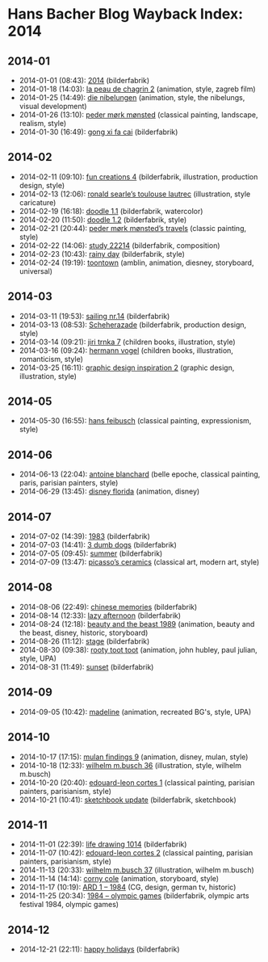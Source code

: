 # Hans Bacher Blog Wayback Index: 2014

## 2014-01

* 2014-01-01 (08:43): [2014](https://web.archive.org/web/https://one1more2time3.wordpress.com/2014/01/01/2014/) (bilderfabrik)
* 2014-01-18 (14:03): [la peau de chagrin 2](https://web.archive.org/web/https://one1more2time3.wordpress.com/2014/01/18/la-peau-de-chagrin-2/) (animation, style, zagreb film)
* 2014-01-25 (14:49): [die nibelungen](https://web.archive.org/web/https://one1more2time3.wordpress.com/2014/01/25/die-nibelungen/) (animation, style, the nibelungs, visual development)
* 2014-01-26 (13:10): [peder mørk mønsted](https://web.archive.org/web/https://one1more2time3.wordpress.com/2014/01/26/peder-mork-monsted/) (classical painting, landscape, realism, style)
* 2014-01-30 (16:49): [gong xi fa cai](https://web.archive.org/web/https://one1more2time3.wordpress.com/2014/01/30/gong-xi-fa-cai/) (bilderfabrik)

## 2014-02

* 2014-02-11 (09:10): [fun creations 4](https://web.archive.org/web/https://one1more2time3.wordpress.com/2014/02/11/6448/) (bilderfabrik, illustration, production design, style)
* 2014-02-13 (12:06): [ronald searle’s toulouse lautrec](https://web.archive.org/web/https://one1more2time3.wordpress.com/2014/02/13/6469/) (illustration, style caricature)
* 2014-02-19 (16:18): [doodle 1.1](https://web.archive.org/web/https://one1more2time3.wordpress.com/2014/02/19/doodle-1-1/) (bilderfabrik, watercolor)
* 2014-02-20 (11:50): [doodle 1.2](https://web.archive.org/web/https://one1more2time3.wordpress.com/2014/02/20/doodle-1-2/) (bilderfabrik, style)
* 2014-02-21 (20:44): [peder mørk mønsted’s travels](https://web.archive.org/web/https://one1more2time3.wordpress.com/2014/02/21/peder-mork-monsteds-travels/) (classic painting, style)
* 2014-02-22 (14:06): [study 22214](https://web.archive.org/web/https://one1more2time3.wordpress.com/2014/02/22/study-22214/) (bilderfabrik, composition)
* 2014-02-23 (10:43): [rainy day](https://web.archive.org/web/https://one1more2time3.wordpress.com/2014/02/23/rainy-day/) (bilderfabrik, style)
* 2014-02-24 (19:19): [toontown](https://web.archive.org/web/https://one1more2time3.wordpress.com/2014/02/24/toontown/) (amblin, animation, diesney, storyboard, universal)

## 2014-03

* 2014-03-11 (19:53): [sailing nr.14](https://web.archive.org/web/https://one1more2time3.wordpress.com/2014/03/11/sailing-14/) (bilderfabrik)
* 2014-03-13 (08:53): [Scheherazade](https://web.archive.org/web/https://one1more2time3.wordpress.com/2014/03/13/scheherazade/) (bilderfabrik, production design, style)
* 2014-03-14 (09:21): [jiri trnka 7](https://web.archive.org/web/https://one1more2time3.wordpress.com/2014/03/14/jiri-trnka-7/) (children books, illustration, style)
* 2014-03-16 (09:24): [hermann vogel](https://web.archive.org/web/https://one1more2time3.wordpress.com/2014/03/16/hermann-vogel/) (children books, illustration, romanticism, style)
* 2014-03-25 (16:11): [graphic design inspiration 2](https://web.archive.org/web/https://one1more2time3.wordpress.com/2014/03/25/graphic-design-inspiration-2/) (graphic design, illustration, style)

## 2014-05

* 2014-05-30 (16:55): [hans feibusch](https://web.archive.org/web/https://one1more2time3.wordpress.com/2014/05/30/hans-feibusch/) (classical painting, expressionism, style)

## 2014-06

* 2014-06-13 (22:04): [antoine blanchard](https://web.archive.org/web/https://one1more2time3.wordpress.com/2014/06/13/antoine-blanchard/) (belle epoche, classical painting, paris, parisian painters, style)
* 2014-06-29 (13:45): [disney florida](https://web.archive.org/web/https://one1more2time3.wordpress.com/2014/06/29/disney-florida/) (animation, disney)

## 2014-07

* 2014-07-02 (14:39): [1983](https://web.archive.org/web/https://one1more2time3.wordpress.com/2014/07/02/1983/) (bilderfabrik)
* 2014-07-03 (14:41): [3 dumb dogs](https://web.archive.org/web/https://one1more2time3.wordpress.com/2014/07/03/3-dumb-dogs/) (bilderfabrik)
* 2014-07-05 (09:45): [summer](https://web.archive.org/web/https://one1more2time3.wordpress.com/2014/07/05/summer/) (bilderfabrik)
* 2014-07-09 (13:47): [picasso’s ceramics](https://web.archive.org/web/https://one1more2time3.wordpress.com/2014/07/09/picassos-ceramics/) (classical art, modern art, style)

## 2014-08

* 2014-08-06 (22:49): [chinese memories](https://web.archive.org/web/https://one1more2time3.wordpress.com/2014/08/06/chinese-memories/) (bilderfabrik)
* 2014-08-14 (12:33): [lazy afternoon](https://web.archive.org/web/https://one1more2time3.wordpress.com/2014/08/14/lazy-afternoon-2/) (bilderfabrik)
* 2014-08-24 (12:18): [beauty and the beast 1989](https://web.archive.org/web/https://one1more2time3.wordpress.com/2014/08/24/beauty-and-the-beast-1989/) (animation, beauty and the beast, disney, historic, storyboard)
* 2014-08-26 (11:12): [stage](https://web.archive.org/web/https://one1more2time3.wordpress.com/2014/08/26/stage/) (bilderfabrik)
* 2014-08-30 (09:38): [rooty toot toot](https://web.archive.org/web/https://one1more2time3.wordpress.com/2014/08/30/rooty-toot-toot/) (animation, john hubley, paul julian, style, UPA)
* 2014-08-31 (11:49): [sunset](https://web.archive.org/web/https://one1more2time3.wordpress.com/2014/08/31/sunset/) (bilderfabrik)

## 2014-09

* 2014-09-05 (10:42): [madeline](https://web.archive.org/web/https://one1more2time3.wordpress.com/2014/09/05/madeline/) (animation, recreated BG's, style, UPA)

## 2014-10

* 2014-10-17 (17:15): [mulan findings 9](https://web.archive.org/web/https://one1more2time3.wordpress.com/2014/10/17/mulan-findings-9/) (animation, disney, mulan, style)
* 2014-10-18 (12:33): [wilhelm m.busch 36](https://web.archive.org/web/https://one1more2time3.wordpress.com/2014/10/18/wilhelm-m-busch-36/) (illustration, style, wilhelm m.busch)
* 2014-10-20 (20:40): [edouard-leon cortes 1](https://web.archive.org/web/https://one1more2time3.wordpress.com/2014/10/20/edouard-leon-cortes-1/) (classical painting, parisian painters, parisianism, style)
* 2014-10-21 (10:41): [sketchbook update](https://web.archive.org/web/https://one1more2time3.wordpress.com/2014/10/21/sketchbook-update/) (bilderfabrik, sketchbook)

## 2014-11

* 2014-11-01 (22:39): [life drawing 1014](https://web.archive.org/web/https://one1more2time3.wordpress.com/2014/11/01/life-drawing-1014/) (bilderfabrik)
* 2014-11-07 (10:42): [edouard-leon cortes 2](https://web.archive.org/web/https://one1more2time3.wordpress.com/2014/11/07/edouard-leon-cortes-2/) (classical painting, parisian painters, parisianism, style)
* 2014-11-13 (20:33): [wilhelm m.busch 37](https://web.archive.org/web/https://one1more2time3.wordpress.com/2014/11/13/wilhelm-m-busch-37/) (illustration, wilhelm m.busch)
* 2014-11-14 (14:14): [corny cole](https://web.archive.org/web/https://one1more2time3.wordpress.com/2014/11/14/corny-cole/) (animation, storyboard, style)
* 2014-11-17 (10:19): [ARD 1 – 1984](https://web.archive.org/web/https://one1more2time3.wordpress.com/2014/11/17/ard-1-1984/) (CG, design, german tv, historic)
* 2014-11-25 (20:34): [1984 – olympic games](https://web.archive.org/web/https://one1more2time3.wordpress.com/2014/11/25/1984-olympic-games/) (bilderfabrik, olympic arts festival 1984, olympic games)

## 2014-12

* 2014-12-21 (22:11): [happy holidays](https://web.archive.org/web/https://one1more2time3.wordpress.com/2014/12/21/happy-holidays/) (bilderfabrik)
